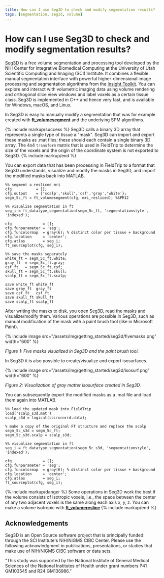 ```yaml
---
title: How can I use Seg3D to check and modify segmentation results?
tags: [segmentation, seg3d, volume]
---
```


# How can I use Seg3D to check and modify segmentation results?

[Seg3D](https://www.sci.utah.edu/cibc-software/seg3d.html) is a free volume segmentation and processing tool developed by the NIH Center for Integrative Biomedical Computing at the University of Utah Scientific Computing and Imaging (SCI) Institute. It combines a flexible manual segmentation interface with powerful higher-dimensional image processing and segmentation algorithms from the [Insight Toolkit](https://itk.org). You can explore and interact with volumetric imaging data using volume rendering and orthogonal slice view windows and label voxels as a certain tissue class. Seg3D is implemented in C++ and hence very fast, and is available for Windows, macOS, and Linux. 

In Seg3D is easy to manually modify a segmentation that was for example created with **[ft_volumesegment](https://www.fieldtriptoolbox.org/reference/ft_volumesegment/)** and the underlying SPM algorithms. 

{% include markup/success %}
Seg3D calls a binary 3D array that represents a single type of tissue a "mask". Seg3D can import and export these masks as .mat files; these should each contain a single binary 3D array. The 4x4 `transform` matrix that is used in FieldTrip to determine the size of the voxels and the origin of the coordinate system is not exported to Seg3D.
{% include markup/end %}

You can export data that has been processing in FieldTrip to a format that Seg3D understands, visualize and modify the masks in Seg3D, and import the modified masks back into MATLAB.

    %% segment a resliced mri
    cfg           = [];
    cfg.output    = {'scalp','skull','csf','gray','white'};
    segm_5c_ft = ft_volumesegment(cfg, mri_resliced); %SPM12

    %% visualize segmentation in ft
    seg_i = ft_datatype_segmentation(segm_5c_ft, 'segmentationstyle', 'indexed');
 
    cfg              = [];
    cfg.funparameter = 'seg';
    cfg.funcolormap  = gray(6); % distinct color per tissue + background
    cfg.location     = 'center';
    cfg.atlas        = seg_i;
    ft_sourceplot(cfg, seg_i);

    %% save the masks separately 
    white_ft = segm_5c_ft.white;
    gray_ft  = segm_5c_ft.gray;
    csf_ft   = segm_5c_ft.csf;
    skull_ft = segm_5c_ft.skull;
    scalp_ft = segm_5c_ft.scalp;

    save white_ft white_ft
    save gray_ft  gray_ft
    save csf_ft   csf_ft
    save skull_ft skull_ft
    save scalp_ft scalp_ft

After writing the masks to disk, you open Seg3D, read the masks and visualize/modify them. Various operations are possible in Seg3D, such as manual modification of the mask with a paint brush tool (like in Microsoft Paint).

{% include image src="/assets/img/getting_started/seg3d/fivemasks.png" width="600" %}

_Figure 1: Five masks visualized in Seg3D and the paint brush tool._

In Seg3D it is also possible to create/visualize and export isosurfaces.

{% include image src="/assets/img/getting_started/seg3d/isosurf.png" width="600" %}

_Figure 2: Visualization of gray matter isosurface created in Seg3D._

You can subsequently export the modified masks as a .mat file and load them again into MATLAB.

    %% load the updated mask into FieldTrip
    load('scalp_s3d.mat')
    scalp_s3d = logical(scirunnrrd.data);

    % make a copy of the original FT structure and replace the scalp
    segm_5c_s3d = segm_5c_ft;
    segm_5c_s3d.scalp = scalp_s3d;

    %% visualize segmentation in ft
    seg_i = ft_datatype_segmentation(segm_5c_s3d, 'segmentationstyle', 'indexed');
 
    cfg              = [];
    cfg.funparameter = 'seg';
    cfg.funcolormap  = gray(6); % distinct color per tissue + background
    cfg.location     = 'center';
    cfg.atlas        = seg_i;
    ft_sourceplot(cfg, seg_i);
    
{% include markup/danger %}
Some operations in Seg3D work the best if the volume consists of isotropic voxels, i.e., the space between the center of any two adjacent voxels is the same along each axis x, y, z. You can make a volume isotropic with **[ft_volumereslice](https://www.fieldtriptoolbox.org/reference/ft_volumereslice/)**
{% include markup/end %}

## Acknowledgements

Seg3D is an Open Source software project that is principally funded through the SCI Institute's NIH/NIGMS CIBC Center. Please use the following acknowledgment in publications, presentations, or studies that make use of NIH/NIGMS CIBC software or data sets.

"This study was supported by the National Institute of General Medical Sciences of the National Institutes of Health under grant numbers P41 GM103545 and R24 GM136986.”

